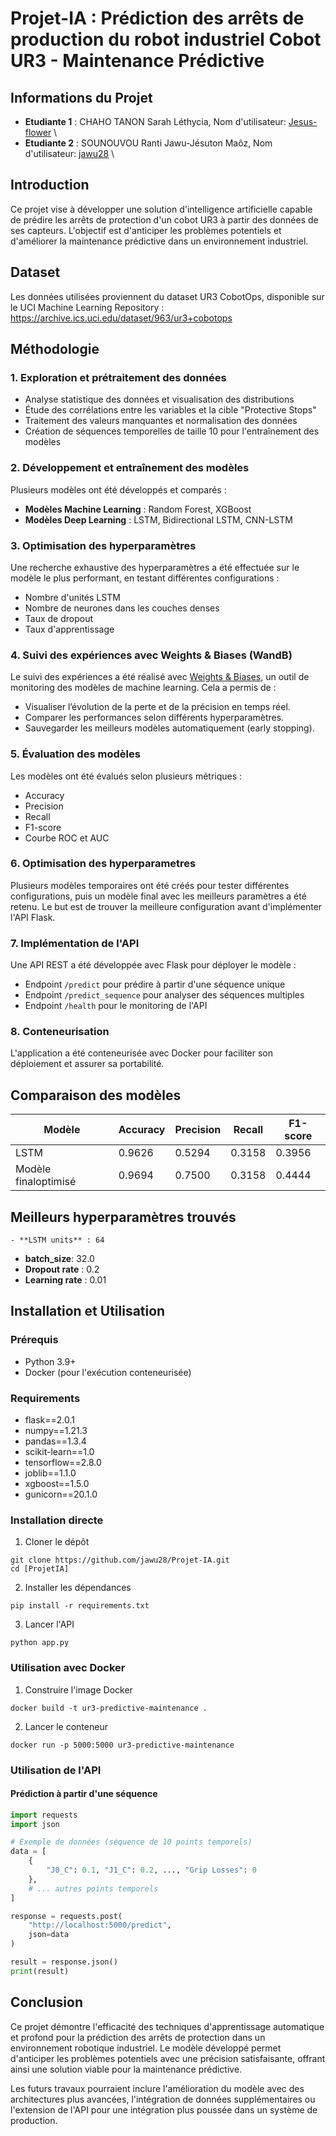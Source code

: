 # Projet-IA : Prédiction des arrêts de production du robot industriel Cobot UR3 - Maintenance Prédictive 
## Informations du Projet 
- **Etudiante 1** : CHAHO TANON Sarah Léthycia, Nom d'utilisateur: [Jesus-flower](https://github.com/Jesus-flower) \\
- **Etudiante 2** : SOUNOUVOU Ranti Jawu-Jésuton Maôz, Nom d'utilisateur: [jawu28](https://github.com/jawu28) \\

## Introduction
Ce projet vise à développer une solution d'intelligence artificielle capable de prédire les arrêts de protection d'un cobot UR3 à partir des données de ses capteurs. L'objectif est d'anticiper les problèmes potentiels et d'améliorer la maintenance prédictive dans un environnement industriel. 

## Dataset
Les données utilisées proviennent du dataset UR3 CobotOps, disponible sur le UCI Machine Learning Repository : https://archive.ics.uci.edu/dataset/963/ur3+cobotops
 

## Méthodologie

### 1. Exploration et prétraitement des données
- Analyse statistique des données et visualisation des distributions
- Étude des corrélations entre les variables et la cible "Protective Stops"
- Traitement des valeurs manquantes et normalisation des données
- Création de séquences temporelles de taille 10 pour l'entraînement des modèles

### 2. Développement et entraînement des modèles
Plusieurs modèles ont été développés et comparés :
- **Modèles Machine Learning** : Random Forest, XGBoost
- **Modèles Deep Learning** : LSTM, Bidirectional LSTM, CNN-LSTM

### 3. Optimisation des hyperparamètres
Une recherche exhaustive des hyperparamètres a été effectuée sur le modèle le plus performant, en testant différentes configurations :
- Nombre d'unités LSTM
- Nombre de neurones dans les couches denses
- Taux de dropout
- Taux d'apprentissage
  
### 4. Suivi des expériences avec Weights & Biases (WandB)

Le suivi des expériences a été réalisé avec [Weights & Biases]([https://wandb.ai](https://wandb.ai/lethyciachaho-ecolec-entrale/UR3-Cobot-Protective-Stops/runs/2b2svfal?nw=nwuserlethyciachaho)), un outil de monitoring des modèles de machine learning. Cela a permis de :

- Visualiser l’évolution de la perte et de la précision en temps réel.
- Comparer les performances selon différents hyperparamètres.
- Sauvegarder les meilleurs modèles automatiquement (early stopping).

### 5. Évaluation des modèles
Les modèles ont été évalués selon plusieurs métriques :
- Accuracy
- Precision
- Recall
- F1-score
- Courbe ROC et AUC

### 6. Optimisation des hyperparametres
Plusieurs modèles temporaires ont été créés pour tester différentes configurations, puis un modèle final avec les meilleurs paramètres a été retenu. Le but est de trouver la meilleure configuration avant d'implémenter l'API Flask.

### 7. Implémentation de l'API
Une API REST a été développée avec Flask pour déployer le modèle :
- Endpoint `/predict` pour prédire à partir d'une séquence unique
- Endpoint `/predict_sequence` pour analyser des séquences multiples
- Endpoint `/health` pour le monitoring de l'API

### 8. Conteneurisation
L'application a été conteneurisée avec Docker pour faciliter son déploiement et assurer sa portabilité.

## Comparaison des modèles

| Modèle               | Accuracy | Precision | Recall | F1-score |
|----------------------|----------|-----------|--------|----------|
| LSTM                 | 0.9626   | 0.5294    | 0.3158 |0.3956    |
| Modèle finaloptimisé | 0.9694   | 0.7500    | 	0.3158| 0.4444   |

## Meilleurs hyperparamètres trouvés

	- **LSTM units** : 64
- **batch_size**: 32.0
- **Dropout rate** : 0.2
- **Learning rate** : 0.01


## Installation et Utilisation

### Prérequis
- Python 3.9+
- Docker (pour l'exécution conteneurisée)

### Requirements
- flask==2.0.1
- numpy==1.21.3
- pandas==1.3.4
- scikit-learn==1.0
- tensorflow==2.8.0
- joblib==1.1.0
- xgboost==1.5.0
- gunicorn==20.1.0
### Installation directe
1. Cloner le dépôt
```
git clone https://github.com/jawu28/Projet-IA.git
cd [ProjetIA]
```

2. Installer les dépendances
```
pip install -r requirements.txt
```

3. Lancer l'API
```
python app.py
```

### Utilisation avec Docker
1. Construire l'image Docker
```
docker build -t ur3-predictive-maintenance .
```

2. Lancer le conteneur
```
docker run -p 5000:5000 ur3-predictive-maintenance
```

### Utilisation de l'API

#### Prédiction à partir d'une séquence
```python
import requests
import json

# Exemple de données (séquence de 10 points temporels)
data = [
    {
        "J0_C": 0.1, "J1_C": 0.2, ..., "Grip Losses": 0
    },
    # ... autres points temporels
]

response = requests.post(
    "http://localhost:5000/predict",
    json=data
)

result = response.json()
print(result)
```

## Conclusion

Ce projet démontre l'efficacité des techniques d'apprentissage automatique et profond pour la prédiction des arrêts de protection dans un environnement robotique industriel. Le modèle développé permet d'anticiper les problèmes potentiels avec une précision satisfaisante, offrant ainsi une solution viable pour la maintenance prédictive.

Les futurs travaux pourraient inclure l'amélioration du modèle avec des architectures plus avancées, l'intégration de données supplémentaires ou l'extension de l'API pour une intégration plus poussée dans un système de production.
